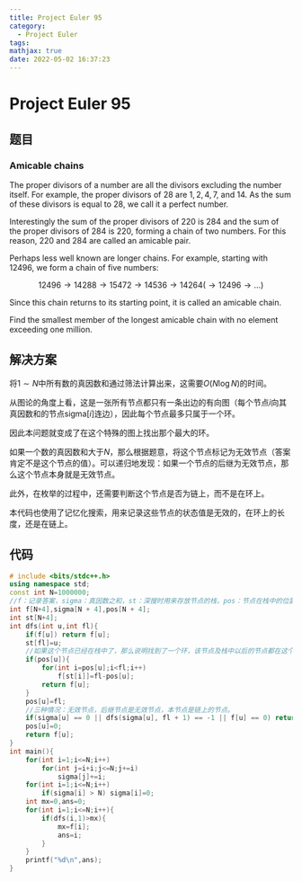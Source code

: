 ```yaml
---
title: Project Euler 95
category:
  - Project Euler
tags:
mathjax: true
date: 2022-05-02 16:37:23
---
```


<escape><!-- more --></escape>

# Project Euler 95

## 题目

### Amicable chains

The proper divisors of a number are all the divisors excluding the number itself. For example, the proper divisors of $28$ are $1, 2, 4, 7$, and $14$. As the sum of these divisors is equal to $28$, we call it a perfect number.

Interestingly the sum of the proper divisors of $220$ is $284$ and the sum of the proper divisors of $284$ is $220$, forming a chain of two numbers. For this reason, $220$ and $284$ are called an amicable pair.

Perhaps less well known are longer chains. For example, starting with $12496$, we form a chain of five numbers:

$$ 12496 \rightarrow 14288 \rightarrow 15472 \rightarrow 14536 \rightarrow 14264 (\rightarrow 12496 \rightarrow \dots)$$

Since this chain returns to its starting point, it is called an amicable chain.

Find the smallest member of the longest amicable chain with no element exceeding one million.

## 解决方案

将$1\sim N$中所有数的真因数和通过筛法计算出来，这需要$O(N\log N)$的时间。

从图论的角度上看，这是一张所有节点都只有一条出边的有向图（每个节点$i$向其真因数和的节点$\text{sigma}[i]$连边），因此每个节点最多只属于一个环。

因此本问题就变成了在这个特殊的图上找出那个最大的环。

如果一个数的真因数和大于$N$，那么根据题意，将这个节点标记为无效节点（答案肯定不是这个节点的值）。可以递归地发现：如果一个节点的后继为无效节点，那么这个节点本身就是无效节点。

此外，在枚举的过程中，还需要判断这个节点是否为链上，而不是在环上。

本代码也使用了记忆化搜索，用来记录这些节点的状态值是无效的，在环上的长度，还是在链上。

## 代码

```C++
# include <bits/stdc++.h>
using namespace std;
const int N=1000000;
//f：记录答案，sigma：真因数之和，st：深搜时用来存放节点的栈，pos：节点在栈中的位置。
int f[N+4],sigma[N + 4],pos[N + 4];
int st[N+4];
int dfs(int u,int fl){
    if(f[u]) return f[u];
    st[fl]=u;
    //如果这个节点已经在栈中了，那么说明找到了一个环，该节点及栈中以后的节点都在这个环中。
    if(pos[u]){
        for(int i=pos[u];i<fl;i++)
            f[st[i]]=fl-pos[u];
        return f[u];
    }
    pos[u]=fl;
    //三种情况：无效节点，后继节点是无效节点，本节点是链上的节点。
    if(sigma[u] == 0 || dfs(sigma[u], fl + 1) == -1 || f[u] == 0) return f[u]=-1;
    pos[u]=0;
    return f[u];
}
int main(){
    for(int i=1;i<=N;i++)
        for(int j=i+i;j<=N;j+=i)
            sigma[j]+=i;
    for(int i=1;i<=N;i++)
        if(sigma[i] > N) sigma[i]=0;
    int mx=0,ans=0;
    for(int i=1;i<=N;i++){
        if(dfs(i,1)>mx){
            mx=f[i];
            ans=i;
        }
    }
    printf("%d\n",ans);
}

```
